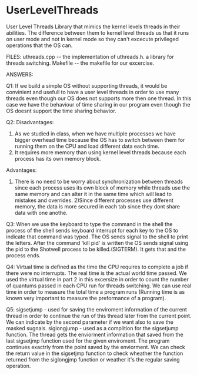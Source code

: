 # UserLevelThreads

User Level Threads Library that mimics the kernel levels threads in their abilities. The difference between 
them to kernel level threads us that it runs on user mode and not in kernel mode so they can't excecute privileged 
operations that the OS can.

FILES:
uthreads.cpp -- the implementation of uthreads.h. a library for threads switching.
Makefile -- the makefile for our excercise.

ANSWERS:

Q1:
If we build a simple OS without supporting threads, it would be convinient and usefull to have a user level
threads in order to use many threads even though our OS does not supports more then one thread.
In this case we have the behaviour of time sharing in our program even though the OS doesnt support the time sharing behavior.

Q2:
Disadvantages:
1) As we studied in class, when we have multiple processes we have bigger overhead time
because the OS has to switch between them for running them on the CPU and load different data each time.
2) It requires more memory than using kernel level threads because each process has its own memory block.

Advantages:
1) There is no need to be worry about synchronization between threads since each process uses its own block of
memory while threads use the same memory and can alter it in the same time which will lead to mistakes and overrides.
2)Since different processes use different memory, the data is more secured in each tab since they dont share data with one anothe.

Q3:
When we use the keyboard to type the command in the shell the process of
the shell sends keyboard interrupt for each key to the OS to indicate that command was typed.
The OS sends signal to the shell to print the letters.
After the command 'kill pid' is written the OS sends signal using the pid to the Shotwell process to be killed.(SIGTERM).
It gets that and the process ends.

Q4:
Virtual time is defined as the time the CPU requires to complete a job if there were no interrupts.
The real time is the actual world time passed.
We used the virtual time in part 2 in this excersize in order to count the number of quantums passed in each CPU run for threads switching.
We can use real time in order to measure the total time a
program runs (Running time is as known very important to measure the preformance of a program).

Q5:
sigsetjump - used for saving the enviroment information of the current thread in order to continue the run of this thread later from the current point. We can indicate by the second parameter if we want
also to save the masked sugnals.
siglongjump - used as a complition for the sigsetjump function. The thread gets the enviorment information that saved from the last sigsetjmp function used for the given enviroment.
The program continues exactrly from the point saved by the enviorment. We can check the return value in the sigsetjmp function to check wheather the function returned from the siglongjmp function
or weather it's the regular saving operation.
